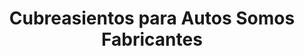 ---
title: "Cubreasientos para Autos Somos Fabricantes"
url: /cartago/cubreasientos-para-autos-somos-fabricantes/
shop: general
---